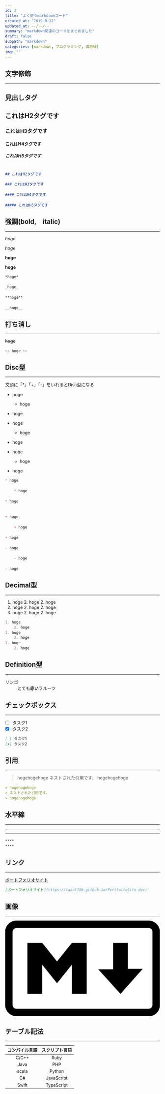 ```yaml
---
id: 3
title: "よく使うmarkdownコード"
created_at: "2019-9-22"
updated_at: --/--/--
summary: "markdown関連のコードをまとめました"
draft: false
subpath: "markdown"
categories: [markdown, プログラミング, 備忘録]
img: ""
---
```


## 文字修飾
****

## 見出しタグ

## これはH2タグです

### これはH3タグです

#### これはH4タグです

##### これはH5タグです

```markdown

## これはH2タグです

### これはH3タグです

#### これはH4タグです

##### これはH5タグです

```

## 強調(bold,　italic)
****

*hoge*

_hoge_

**hoge**

__hoge__

```markdown
*hoge*

_hoge_

**hoge**

__hoge__
```

## 打ち消し
****

~~hoge~~

```~~ hoge ~~```

## Disc型
****

文頭に「*」「+」「-」をいれるとDisc型になる

* hoge

    * hoge

* hoge

+ hoge

    + hoge

+ hoge

- hoge

    - hoge

- hoge

```markdown
* hoge

    * hoge

* hoge


+ hoge

    + hoge

+ hoge

- hoge

    - hoge

- hoge
```

## Decimal型
****

1. hoge
    2. hoge
    2. hoge
1. hoge
    2. hoge
    2. hoge
1. hoge
    2. hoge
    2. hoge

```markdown
1. hoge
    2. hoge
1. hoge
    2. hoge
1. hoge
    2. hoge
```
## Definition型
****

<dl>
  <dt>リンゴ</dt>
    <dd>とても<strong>赤い</strong>フルーツ</dd>
</dl>

## チェックボックス
****

- [ ] タスク1
- [x] タスク2

```markdown
[ ] タスク1
[x] タスク2
```

## 引用
****

> hogehogehoge
> ネストされた引用です。
> hogehogehoge

```markdown
> hogehogehoge
> ネストされた引用です。
> hogehogehoge
```

## 水平線
****

----
****

```markdown
****
****
```

## リンク
****

[ポートフォリオサイト](https://taka1156.github.io/PortfolioSite-dev)

```markdown
[ポートフォリオサイト](https://taka1156.github.io/PortfolioSite-dev)
```

## 画像
****

![markdown](./static/markdown.svg "markdown")

## テーブル記法
****

| コンパイル言語 | スクリプト言語  | 
|:-------------:|:-------------:|
| C/C++         | Ruby          |
| Java          | PHP           |
| scala         | Python        |
| C#            | JavaScript    |
| Swift         | TypeScript    |
